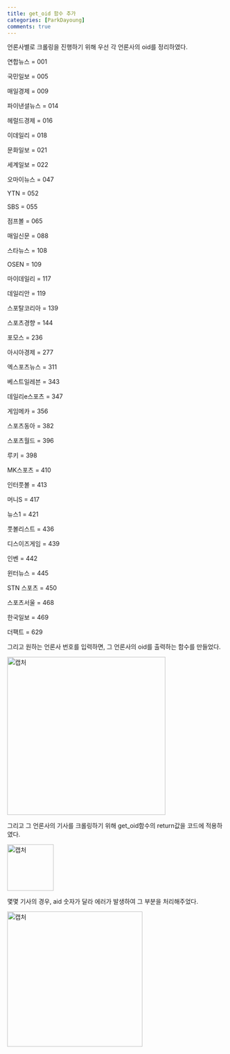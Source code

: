```yaml
---
title: get_oid 함수 추가
categories: [ParkDayoung]
comments: true
---
```

언론사별로 크롤링을 진행하기 위해 우선 각 언론사의 oid를 정리하였다.

<oid>

연합뉴스 = 001

국민일보 = 005

매일경제 = 009

파이낸셜뉴스 = 014

헤럴드경제 = 016

이데일리 = 018

문화일보 = 021

세계일보 = 022

오마이뉴스 = 047

YTN = 052

SBS = 055

점프볼 = 065

매일신문 = 088

스타뉴스 = 108

OSEN = 109

마이데일리 = 117

데일리안 = 119

스포탈코리아 = 139

스포츠경향 = 144

포모스 = 236

아시아경제 = 277

엑스포츠뉴스 = 311

베스트일레븐 = 343

데일리e스포츠 = 347

게임메카 = 356

스포츠동아 = 382

스포츠월드 = 396

루키 = 398

MK스포츠 = 410

인터풋볼 = 413

머니S = 417

뉴스1 = 421

풋볼리스트 = 436

디스이즈게임 = 439

인벤 = 442

윈터뉴스 = 445

STN 스포츠 = 450

스포츠서울 = 468

한국일보 = 469

더팩트 = 629


그리고 원하는 언론사 번호를 입력하면, 그 언론사의 oid를 출력하는 함수를 만들었다.


<img width="365" alt="캡처" src="https://user-images.githubusercontent.com/64959224/101017086-f66e4180-35ac-11eb-881e-d0e7ba1f3d6b.PNG">


그리고 그 언론사의 기사를 크롤링하기 위해 get_oid함수의 return값을 코드에 적용하였다. 


<img width="107" alt="캡처" src="https://user-images.githubusercontent.com/64959224/101017475-7e544b80-35ad-11eb-9a7d-21e305e868f7.PNG">


몇몇 기사의 경우, aid 숫자가 달라 에러가 발생하여 그 부분을 처리해주었다. 


<img width="312" alt="캡처" src="https://user-images.githubusercontent.com/64959224/101017610-aa6fcc80-35ad-11eb-9be9-c9b379910ba1.PNG">


